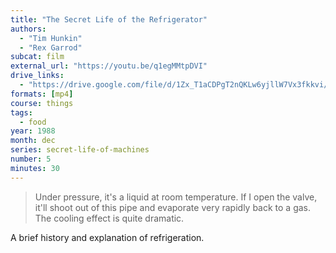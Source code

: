 ```yaml
---
title: "The Secret Life of the Refrigerator"
authors:
  - "Tim Hunkin"
  - "Rex Garrod"
subcat: film
external_url: "https://youtu.be/q1egMMtpDVI"
drive_links:
  - "https://drive.google.com/file/d/1Zx_T1aCDPgT2nQKLw6yjllW7Vx3fkkvi/view?usp=drivesdk"
formats: [mp4]
course: things
tags:
  - food
year: 1988
month: dec
series: secret-life-of-machines
number: 5
minutes: 30
---
```


> Under pressure, it's a liquid at room temperature.
If I open the valve, it'll shoot out of this pipe and evaporate very rapidly back to a gas.
The cooling effect is quite dramatic.

A brief history and explanation of refrigeration.
